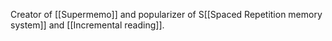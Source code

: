 Creator of [[Supermemo]] and popularizer of S[[Spaced Repetition memory system]] and [[Incremental reading]].